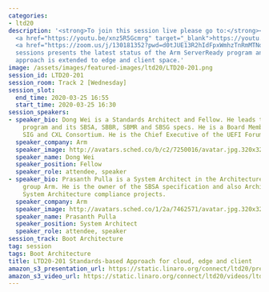 ```yaml
---
categories:
- ltd20
description: '<strong>To join this session live please go to:</strong><br><ul><li>YouTube:
  <a href="https://youtu.be/xnz5R5Gcmrg" target="_blank">https://youtu.be/xnz5R5Gcmrg</a></li><li>Zoom:
  <a href="https://zoom.us/j/130181352?pwd=d0tJUE13R2hIdFpxWmhzTnRmMTNoUT09" target="_blank">https://zoom.us/j/130181352?pwd=d0tJUE13R2hIdFpxWmhzTnRmMTNoUT09</a></li></ul><strong>Description:&nbsp;</strong><br>This
  sessions presents the latest status of the Arm ServerReady program and how the standards-based
  approach is extended to edge and client space.'
image: /assets/images/featured-images/ltd20/LTD20-201.png
session_id: LTD20-201
session_room: Track 2 [Wednesday]
session_slot:
  end_time: 2020-03-25 16:55
  start_time: 2020-03-25 16:30
session_speakers:
- speaker_bio: Dong Wei is a Standards Architect and Fellow. He leads the Arm ServerReady
    program and its SBSA, SBBR, SBMR and SBSG specs. He is a Board Member on the PCI
    SIG and CXL Consortium. He is the Chief Executive of the UEFI Forum.
  speaker_company: Arm
  speaker_image: http://avatars.sched.co/b/c2/7250016/avatar.jpg.320x320px.jpg?680
  speaker_name: Dong Wei
  speaker_position: Fellow
  speaker_role: attendee, speaker
- speaker_bio: Prasanth Pulla is a System Architect in the Architecture and Technology
    group Arm. He is the owner of the SBSA specification and also Architect for multiple
    System Architecture compliance projects.
  speaker_company: Arm
  speaker_image: http://avatars.sched.co/1/2a/7462571/avatar.jpg.320x320px.jpg?2a8
  speaker_name: Prasanth Pulla
  speaker_position: System Architect
  speaker_role: attendee, speaker
session_track: Boot Architecture
tag: session
tags: Boot Architecture
title: LTD20-201 Standards-based Approach for cloud, edge and client
amazon_s3_presentation_url: https://static.linaro.org/connect/ltd20/presentations/LTD20-201-0.pdf
amazon_s3_video_url: https://static.linaro.org/connect/ltd20/videos/ltd20-201.mp4
---
```

